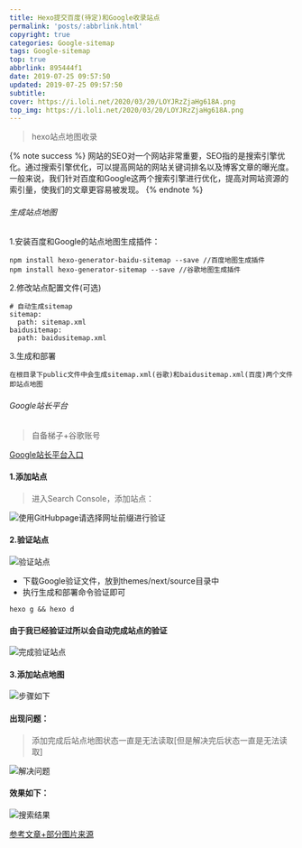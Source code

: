 ```yaml
---
title: Hexo提交百度(待定)和Google收录站点
permalink: 'posts/:abbrlink.html'
copyright: true
categories: Google-sitemap
tags: Google-sitemap
top: true
abbrlink: 895444f1
date: 2019-07-25 09:57:50
updated: 2019-07-25 09:57:50
subtitle:
cover: https://i.loli.net/2020/03/20/LOYJRzZjaHg618A.png
top_img: https://i.loli.net/2020/03/20/LOYJRzZjaHg618A.png
---
```


<blockquote class="blockquote-center">hexo站点地图收录</blockquote>

{% note success %}
网站的SEO对一个网站非常重要，SEO指的是搜索引擎优化。通过搜索引擎优化，可以提高网站的网站关键词排名以及博客文章的曝光度。
一般来说，我们针对百度和Google这两个搜索引擎进行优化，提高对网站资源的索引量，使我们的文章更容易被发现。
{% endnote %}


###### 生成站点地图

1.安装百度和Google的站点地图生成插件：
```
npm install hexo-generator-baidu-sitemap --save //百度地图生成插件
npm install hexo-generator-sitemap --save //谷歌地图生成插件
```
<!--more-->

2.修改站点配置文件(可选)
```
# 自动生成sitemap
sitemap:
  path: sitemap.xml
baidusitemap:
  path: baidusitemap.xml
```
3.生成和部署
```
在根目录下public文件中会生成sitemap.xml(谷歌)和baidusitemap.xml(百度)两个文件即站点地图
```
###### Google站长平台

> 自备梯子+谷歌账号

[Google站长平台入口](https://www.google.com/webmasters/#?modal_active=none)
#### 1.添加站点
>进入Search Console，添加站点：

![使用GitHubpage请选择网址前缀进行验证](https://i.loli.net/2020/03/22/ZGKRuwMh4eYkXlx.png)

#### 2.验证站点
![验证站点](https://i.loli.net/2020/03/22/1NhRlyWGMf6Z2w7.png)
- 下载Google验证文件，放到themes/next/source目录中
-  执行生成和部署命令验证即可
```
hexo g && hexo d
```
#### 由于我已经验证过所以会自动完成站点的验证
![完成验证站点](https://i.loli.net/2020/03/22/BFmlkvKgjAnSJM3.png)

#### 3.添加站点地图
![步骤如下](https://i.loli.net/2020/03/22/Bhnc6ZENiY5ysVP.png)

#### 出现问题：
> 添加完成后站点地图状态一直是无法读取[但是解决完后状态一直是无法读取]

![解决问题](https://i.loli.net/2020/03/22/m1IbcSigMnUXFBq.png)


#### 效果如下：
![搜索结果](https://i.loli.net/2020/03/22/PnUwceVThIbOu3q.png)

[参考文章+部分图片来源](https://www.93bok.com/Hexo%E6%8F%90%E4%BA%A4%E7%99%BE%E5%BA%A6%E5%92%8CGoogle%E6%94%B6%E5%BD%95%E7%AB%99%E7%82%B9/)
